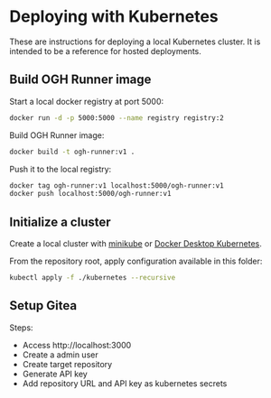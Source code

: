 # Deploying with Kubernetes

These are instructions for deploying a local Kubernetes cluster. It is intended to be a reference for hosted deployments.

## Build OGH Runner image

Start a local docker registry at port 5000:

```sh
docker run -d -p 5000:5000 --name registry registry:2
```

Build OGH Runner image:

```sh
docker build -t ogh-runner:v1 .
```

Push it to the local registry:

```sh
docker tag ogh-runner:v1 localhost:5000/ogh-runner:v1
docker push localhost:5000/ogh-runner:v1
```

## Initialize a cluster

Create a local cluster with [minikube](https://minikube.sigs.k8s.io/docs/start/) or [Docker Desktop Kubernetes](https://docs.docker.com/desktop/kubernetes/).

From the repository root, apply configuration available in this folder:

```sh
kubectl apply -f ./kubernetes --recursive
```

## Setup Gitea

Steps:

- Access http://localhost:3000
- Create a admin user
- Create target repository
- Generate API key
- Add repository URL and API key as kubernetes secrets
